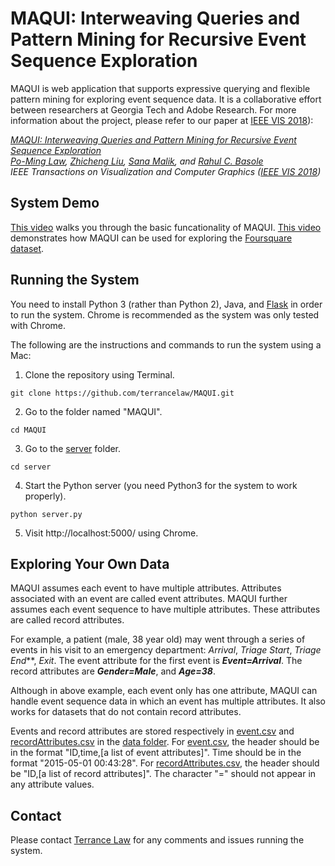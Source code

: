 # MAQUI: Interweaving Queries and Pattern Mining for Recursive Event Sequence Exploration

MAQUI is web application that supports expressive querying and flexible pattern mining for exploring event sequence data. It is a collaborative effort between researchers at Georgia Tech and Adobe Research. For more information about the project, please refer to our paper at [IEEE VIS 2018](http://ieeevis.org/year/2018/welcome)):

*[MAQUI: Interweaving Queries and Pattern Mining for Recursive Event Sequence Exploration](https://terrancelaw.github.io/publications/MAQUI_vast18.pdf)  
[Po-Ming Law](https://terrancelaw.github.io), [Zhicheng Liu](http://www.zcliu.org), [Sana Malik](http://www.sanamalik.com), and [Rahul C. Basole](http://entsci.gatech.edu/basole/)  
IEEE Transactions on Visualization and Computer Graphics ([IEEE VIS 2018](http://ieeevis.org/year/2018/welcome))*

## System Demo

[This video](https://youtu.be/17jqGbyWm2w) walks you through the basic funcationality of MAQUI. [This video](https://youtu.be/UhlBhDrejK0) demonstrates how MAQUI can be used for exploring the [Foursquare dataset](https://sites.google.com/site/yangdingqi/home/foursquare-dataset).

## Running the System

You need to install Python 3 (rather than Python 2), Java, and [Flask](http://flask.pocoo.org) in order to run the system. Chrome is recommended as the system was only tested with Chrome.

The following are the instructions and commands to run the system using a Mac:

1. Clone the repository using Terminal.

```
git clone https://github.com/terrancelaw/MAQUI.git
```

2. Go to the folder named "MAQUI".

```
cd MAQUI
```

3. Go to the [server](https://github.com/terrancelaw/MAQUI/tree/master/server) folder.

```
cd server
```

4. Start the Python server (you need Python3 for the system to work properly).

```
python server.py
```

5. Visit http://localhost:5000/ using Chrome.

## Exploring Your Own Data

MAQUI assumes each event to have multiple attributes. Attributes associated with an event are called event attributes. MAQUI further assumes each event sequence to have multiple attributes. These attributes are called record attributes.

For example, a patient (male, 38 year old) may went through a series of events in his visit to an emergency department: *Arrival*, *Triage Start*, *Triage End***, *Exit*. The event attribute for the first event is ***Event=Arrival***. The record attributes are ***Gender=Male***, and ***Age=38***. 

Although in above example, each event only has one attribute, MAQUI can handle event sequence data in which an event has multiple attributes. It also works for datasets that do not contain record attributes.

Events and record attributes are stored respectively in [event.csv](https://github.com/terrancelaw/MAQUI/blob/master/data/events.csv) and [recordAttributes.csv](https://github.com/terrancelaw/MAQUI/blob/master/data/recordAttributes.csv) in the [data folder](https://github.com/terrancelaw/MAQUI/tree/master/data). For [event.csv](https://github.com/terrancelaw/MAQUI/blob/master/data/events.csv), the header should be in the format "ID,time,[a list of event attributes]". Time should be in the format "2015-05-01 00:43:28". For [recordAttributes.csv](https://github.com/terrancelaw/MAQUI/blob/master/data/recordAttributes.csv), the header should be "ID,[a list of record attributes]". The character "=" should not appear in any attribute values.

## Contact

Please contact [Terrance Law](https://terrancelaw.github.io) for any comments and issues running the system.
